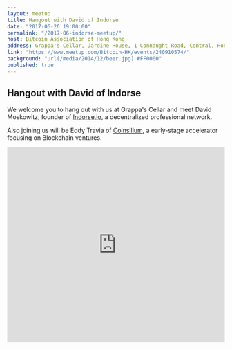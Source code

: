 ```yaml
---
layout: meetup
title: Hangout with David of Indorse
date: "2017-06-26 19:00:00"
permalink: "/2017-06-indorse-meetup/"
host: Bitcoin Association of Hong Kong
address: Grappa's Cellar, Jardine House, 1 Connaught Road, Central, Hong Kong
link: "https://www.meetup.com/Bitcoin-HK/events/240910574/"
background: "url(/media/2014/12/beer.jpg) #FF0000"
published: true
---
```


## Hangout with David of Indorse

We welcome you to hang out with us at Grappa's Cellar and meet David Moskowitz, founder of [Indorse.io](https://indorse.io/), a decentralized professional network.

Also joining us will be Eddy Travia of [Coinsilium](https://www.coinsilium.com/), a early-stage accelerator focusing on Blockchain ventures.

<iframe src="https://www.google.com/maps/embed?pb=!1m18!1m12!1m3!1d3691.8672653007984!2d114.15697035106373!3d22.283017349079806!2m3!1f0!2f0!3f0!3m2!1i1024!2i768!4f13.1!3m3!1m2!1s0x3404006386e51539%3A0xb73d9832bf547093!2zR3JhcHBhJ3MgQ2VsbGFyIOatjOafj-e1suaEj-Wkp-WIqemkkOW7sw!5e0!3m2!1sen!2sus!4v1484392008275" width="100%" height="450" frameborder="0" style="border:0" allowfullscreen></iframe>
